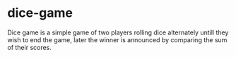 # dice-game
Dice game is a simple game of two players rolling dice alternately untill they wish to end the game,
later the winner is announced by comparing the sum of their scores.
